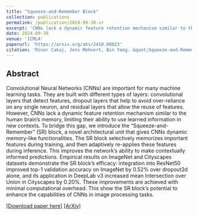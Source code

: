 ```yaml
---
title: "Squeeze-and-Remember Block"
collection: publications
permalink: /publication/2024-09-30-sr
excerpt: 'CNNs lack a dynamic feature retention mechanism similar to the human brain’s memory, limiting their ability to use learned information in new contexts. To bridge this gap, we introduce the “Squeeze-and-Remember” (SR) block, a novel architectural unit that gives CNNs dynamic memory-like functionalities.'
date: 2024-09-30
venue: 'ICMLA'
paperurl: 'https://arxiv.org/abs/2410.00823'
citation: 'Rinor Cakaj, Jens Mehnert, Bin Yang. &quot;Squeeze-and-Remember Block.&quot; <i>ICMLA 2024</i>.'
---
```


## Abstract
Convolutional Neural Networks (CNNs) are important
for many machine learning tasks. They are built with
different types of layers: convolutional layers that detect features,
dropout layers that help to avoid over-reliance on any single
neuron, and residual layers that allow the reuse of features.
However, CNNs lack a dynamic feature retention mechanism
similar to the human brain’s memory, limiting their ability
to use learned information in new contexts. To bridge this
gap, we introduce the “Squeeze-and-Remember” (SR) block, a
novel architectural unit that gives CNNs dynamic memory-like
functionalities. The SR block selectively memorizes important
features during training, and then adaptively re-applies these
features during inference. This improves the network’s ability
to make contextually informed predictions. Empirical results on
ImageNet and Cityscapes datasets demonstrate the SR block’s
efficacy: integration into ResNet50 improved top-1 validation
accuracy on ImageNet by 0.52% over dropout2d alone, and
its application in DeepLab v3 increased mean Intersection over
Union in Cityscapes by 0.20%. These improvements are achieved
with minimal computational overhead. This show the SR block’s
potential to enhance the capabilities of CNNs in image processing
tasks.

[\[Download paper here\]](/files/SR_ICMLA_2024.pdf)
[\[ArXiv\]](https://arxiv.org/abs/2410.00823)
